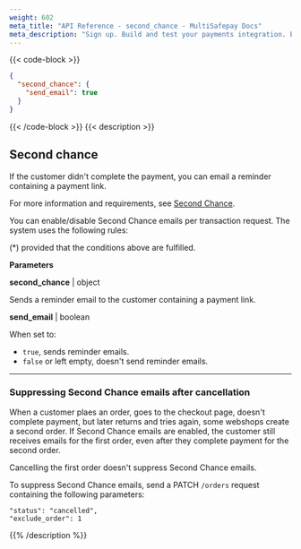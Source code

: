 ```yaml
---
weight: 602
meta_title: "API Reference - second_chance - MultiSafepay Docs"
meta_description: "Sign up. Build and test your payments integration. Explore our products and services. Use our API Reference, SDKs, and wrappers. Get support."
---
```


{{< code-block >}}
```json 
{
  "second_chance": {
    "send_email": true
  }
}
 ```
{{< /code-block >}}
{{< description >}}
## Second chance

If the customer didn't complete the payment, you can email a reminder containing a payment link.

For more information and requirements, see [Second Chance](/payments/boost/second-chance/).

You can enable/disable Second Chance emails per transaction request. The system uses the following rules:

(*) provided that the conditions above are fulfilled.


**Parameters**

__second_chance__ | object

Sends a reminder email to the customer containing a payment link.

__send_email__ | boolean

When set to:  

- `true`, sends reminder emails.  
- `false` or left empty, doesn't send reminder emails.   

----------------

### Suppressing Second Chance emails after cancellation

When a customer plaes an order, goes to the checkout page, doesn't complete payment, but later returns and tries again, some webshops create a second order. If Second Chance emails are enabled, the customer still receives emails for the first order, even after they complete payment for the second order.

Cancelling the first order doesn't suppress Second Chance emails.

To suppress Second Chance emails, send a PATCH `/orders` request containing the following parameters:
``` 
"status": "cancelled",
"exclude_order": 1
```

{{% /description %}}

